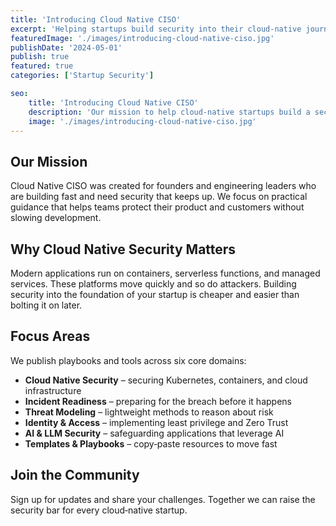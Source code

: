 ```yaml
---
title: 'Introducing Cloud Native CISO'
excerpt: 'Helping startups build security into their cloud-native journey.'
featuredImage: './images/introducing-cloud-native-ciso.jpg'
publishDate: '2024-05-01'
publish: true
featured: true
categories: ['Startup Security']

seo:
    title: 'Introducing Cloud Native CISO'
    description: 'Our mission to help cloud-native startups build a security culture from day one.'
    image: './images/introducing-cloud-native-ciso.jpg'
---
```


## Our Mission

Cloud Native CISO was created for founders and engineering leaders who are building fast and need security that keeps up. We focus on practical guidance that helps teams protect their product and customers without slowing development.

## Why Cloud Native Security Matters

Modern applications run on containers, serverless functions, and managed services. These platforms move quickly and so do attackers. Building security into the foundation of your startup is cheaper and easier than bolting it on later.

## Focus Areas

We publish playbooks and tools across six core domains:

- **Cloud Native Security** – securing Kubernetes, containers, and cloud infrastructure
- **Incident Readiness** – preparing for the breach before it happens
- **Threat Modeling** – lightweight methods to reason about risk
- **Identity & Access** – implementing least privilege and Zero Trust
- **AI & LLM Security** – safeguarding applications that leverage AI
- **Templates & Playbooks** – copy‑paste resources to move fast

## Join the Community

Sign up for updates and share your challenges. Together we can raise the security bar for every cloud‑native startup.
